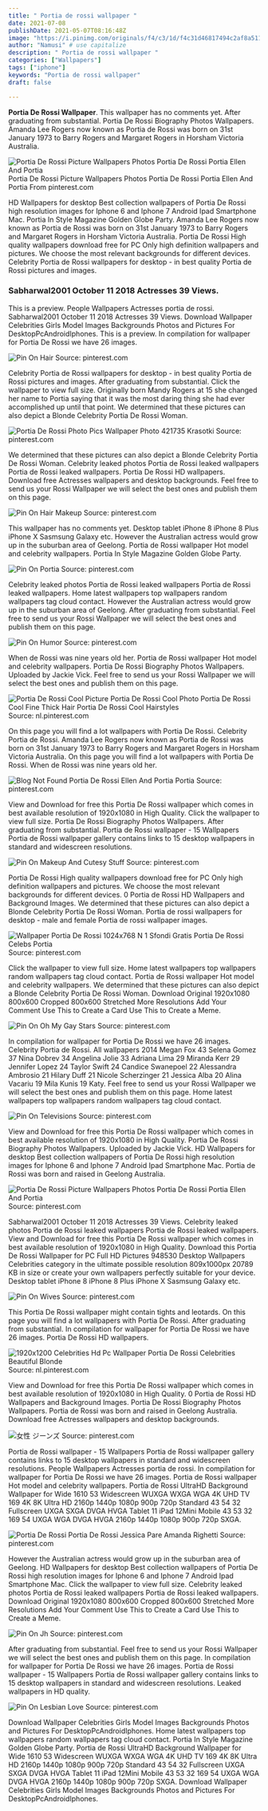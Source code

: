 ```yaml
---
title: " Portia de rossi wallpaper "
date: 2021-07-08
publishDate: 2021-05-07T08:16:48Z
image: "https://i.pinimg.com/originals/f4/c3/1d/f4c31d46817494c2af8a51150a8a29d4.jpg"
author: "Namusi" # use capitalize
description: " Portia de rossi wallpaper "
categories: ["Wallpapers"]
tags: ["iphone"]
keywords: "Portia de rossi wallpaper"
draft: false

---
```



**Portia De Rossi Wallpaper**. This wallpaper has no comments yet. After graduating from substantial. Portia De Rossi Biography Photos Wallpapers. Amanda Lee Rogers now known as Portia de Rossi was born on 31st January 1973 to Barry Rogers and Margaret Rogers in Horsham Victoria Australia.

![Portia De Rossi Picture Wallpapers Photos Portia De Rossi Portia Ellen And Portia](https://i.pinimg.com/originals/7b/c8/9b/7bc89b33615f66610a2b69ab78aa0130.jpg "Portia De Rossi Picture Wallpapers Photos Portia De Rossi Portia Ellen And Portia")
Portia De Rossi Picture Wallpapers Photos Portia De Rossi Portia Ellen And Portia From pinterest.com


HD Wallpapers for desktop Best collection wallpapers of Portia De Rossi high resolution images for Iphone 6 and Iphone 7 Android Ipad Smartphone Mac. Portia In Style Magazine Golden Globe Party. Amanda Lee Rogers now known as Portia de Rossi was born on 31st January 1973 to Barry Rogers and Margaret Rogers in Horsham Victoria Australia. Portia De Rossi High quality wallpapers download free for PC Only high definition wallpapers and pictures. We choose the most relevant backgrounds for different devices. Celebrity Portia de Rossi wallpapers for desktop - in best quality Portia de Rossi pictures and images.

### Sabharwal2001 October 11 2018 Actresses 39 Views.

This is a preview. People Wallpapers Actresses portia de rossi. Sabharwal2001 October 11 2018 Actresses 39 Views. Download Wallpaper Celebrities Girls Model Images Backgrounds Photos and Pictures For DesktopPcAndroidIphones. This is a preview. In compilation for wallpaper for Portia De Rossi we have 26 images.


![Pin On Hair](https://i.pinimg.com/originals/2a/f6/b8/2af6b8dd33364f9f942a67c212a70e7e.png "Pin On Hair")
Source: pinterest.com

Celebrity Portia de Rossi wallpapers for desktop - in best quality Portia de Rossi pictures and images. After graduating from substantial. Click the wallpaper to view full size. Originally born Mandy Rogers at 15 she changed her name to Portia saying that it was the most daring thing she had ever accomplished up until that point. We determined that these pictures can also depict a Blonde Celebrity Portia De Rossi Woman.

![Portia De Rossi Photo Pics Wallpaper Photo 421735 Krasotki](https://i.pinimg.com/originals/5a/ed/e4/5aede475fd968136f0fba0e98fbecf32.jpg "Portia De Rossi Photo Pics Wallpaper Photo 421735 Krasotki")
Source: pinterest.com

We determined that these pictures can also depict a Blonde Celebrity Portia De Rossi Woman. Celebrity leaked photos Portia de Rossi leaked wallpapers Portia de Rossi leaked wallpapers. Portia De Rossi HD wallpapers. Download free Actresses wallpapers and desktop backgrounds. Feel free to send us your Rossi Wallpaper we will select the best ones and publish them on this page.

![Pin On Hair Makeup](https://i.pinimg.com/originals/f9/bb/f5/f9bbf5198c3b0cc4884b6b049b44be8b.jpg "Pin On Hair Makeup")
Source: pinterest.com

This wallpaper has no comments yet. Desktop tablet iPhone 8 iPhone 8 Plus iPhone X Sasmsung Galaxy etc. However the Australian actress would grow up in the suburban area of Geelong. Portia de Rossi wallpaper Hot model and celebrity wallpapers. Portia In Style Magazine Golden Globe Party.

![Pin On Portia](https://i.pinimg.com/originals/b2/3b/55/b23b5546a44ea7807addb24249181af6.jpg "Pin On Portia")
Source: pinterest.com

Celebrity leaked photos Portia de Rossi leaked wallpapers Portia de Rossi leaked wallpapers. Home latest wallpapers top wallpapers random wallpapers tag cloud contact. However the Australian actress would grow up in the suburban area of Geelong. After graduating from substantial. Feel free to send us your Rossi Wallpaper we will select the best ones and publish them on this page.

![Pin On Humor](https://i.pinimg.com/originals/4c/3e/76/4c3e760a863fc91bca4a36d36a8a3d03.jpg "Pin On Humor")
Source: pinterest.com

When de Rossi was nine years old her. Portia de Rossi wallpaper Hot model and celebrity wallpapers. Portia De Rossi Biography Photos Wallpapers. Uploaded by Jackie Vick. Feel free to send us your Rossi Wallpaper we will select the best ones and publish them on this page.

![Portia De Rossi Cool Picture Portia De Rossi Cool Photo Portia De Rossi Cool Fine Thick Hair Portia De Rossi Cool Hairstyles](https://i.pinimg.com/originals/ce/39/68/ce39688ecab644eb1bf266ce36f395d2.jpg "Portia De Rossi Cool Picture Portia De Rossi Cool Photo Portia De Rossi Cool Fine Thick Hair Portia De Rossi Cool Hairstyles")
Source: nl.pinterest.com

On this page you will find a lot wallpapers with Portia De Rossi. Celebrity Portia de Rossi. Amanda Lee Rogers now known as Portia de Rossi was born on 31st January 1973 to Barry Rogers and Margaret Rogers in Horsham Victoria Australia. On this page you will find a lot wallpapers with Portia De Rossi. When de Rossi was nine years old her.

![Blog Not Found Portia De Rossi Ellen And Portia Portia](https://i.pinimg.com/originals/46/5d/43/465d43ff5942750c6ac375def1170238.jpg "Blog Not Found Portia De Rossi Ellen And Portia Portia")
Source: pinterest.com

View and Download for free this Portia De Rossi wallpaper which comes in best available resolution of 1920x1080 in High Quality. Click the wallpaper to view full size. Portia De Rossi Biography Photos Wallpapers. After graduating from substantial. Portia de Rossi wallpaper - 15 Wallpapers Portia de Rossi wallpaper gallery contains links to 15 desktop wallpapers in standard and widescreen resolutions.

![Pin On Makeup And Cutesy Stuff](https://i.pinimg.com/originals/a0/af/e2/a0afe22c1791408df468fec4778a4244.jpg "Pin On Makeup And Cutesy Stuff")
Source: pinterest.com

Portia De Rossi High quality wallpapers download free for PC Only high definition wallpapers and pictures. We choose the most relevant backgrounds for different devices. 0 Portia de Rossi HD Wallpapers and Background Images. We determined that these pictures can also depict a Blonde Celebrity Portia De Rossi Woman. Portia de rossi wallpapers for desktop - male and female Portia de rossi wallpaper images.

![Wallpaper Portia De Rossi 1024x768 N 1 Sfondi Gratis Portia De Rossi Celebs Portia](https://i.pinimg.com/originals/4d/63/13/4d631347aed30a6faee869cf85eea166.jpg "Wallpaper Portia De Rossi 1024x768 N 1 Sfondi Gratis Portia De Rossi Celebs Portia")
Source: pinterest.com

Click the wallpaper to view full size. Home latest wallpapers top wallpapers random wallpapers tag cloud contact. Portia de Rossi wallpaper Hot model and celebrity wallpapers. We determined that these pictures can also depict a Blonde Celebrity Portia De Rossi Woman. Download Original 1920x1080 800x600 Cropped 800x600 Stretched More Resolutions Add Your Comment Use This to Create a Card Use This to Create a Meme.

![Pin On Oh My Gay Stars](https://i.pinimg.com/originals/4b/24/76/4b24769a980eb3101ace0ee982a7ca77.jpg "Pin On Oh My Gay Stars")
Source: pinterest.com

In compilation for wallpaper for Portia De Rossi we have 26 images. Celebrity Portia de Rossi. All wallpapers 2014 Megan Fox 43 Selena Gomez 37 Nina Dobrev 34 Angelina Jolie 33 Adriana Lima 29 Miranda Kerr 29 Jennifer Lopez 24 Taylor Swift 24 Candice Swanepoel 22 Alessandra Ambrosio 21 Hilary Duff 21 Nicole Scherzinger 21 Jessica Alba 20 Alina Vacariu 19 Mila Kunis 19 Katy. Feel free to send us your Rossi Wallpaper we will select the best ones and publish them on this page. Home latest wallpapers top wallpapers random wallpapers tag cloud contact.

![Pin On Televisions](https://i.pinimg.com/originals/e5/cd/0e/e5cd0e5907704c3a30156de600bf73b6.jpg "Pin On Televisions")
Source: pinterest.com

View and Download for free this Portia De Rossi wallpaper which comes in best available resolution of 1920x1080 in High Quality. Portia De Rossi Biography Photos Wallpapers. Uploaded by Jackie Vick. HD Wallpapers for desktop Best collection wallpapers of Portia De Rossi high resolution images for Iphone 6 and Iphone 7 Android Ipad Smartphone Mac. Portia de Rossi was born and raised in Geelong Australia.

![Portia De Rossi Picture Wallpapers Photos Portia De Rossi Portia Ellen And Portia](https://i.pinimg.com/originals/7b/c8/9b/7bc89b33615f66610a2b69ab78aa0130.jpg "Portia De Rossi Picture Wallpapers Photos Portia De Rossi Portia Ellen And Portia")
Source: pinterest.com

Sabharwal2001 October 11 2018 Actresses 39 Views. Celebrity leaked photos Portia de Rossi leaked wallpapers Portia de Rossi leaked wallpapers. View and Download for free this Portia De Rossi wallpaper which comes in best available resolution of 1920x1080 in High Quality. Download this Portia De Rossi Wallpaper for PC Full HD Pictures 948530 Desktop Wallpapers Celebrities category in the ultimate possible resolution 809x1000px 20789 KB in size or create your own wallpapers perfectly suitable for your device. Desktop tablet iPhone 8 iPhone 8 Plus iPhone X Sasmsung Galaxy etc.

![Pin On Wives](https://i.pinimg.com/originals/57/de/c7/57dec7da96112f5f331c985c03ffc18e.jpg "Pin On Wives")
Source: pinterest.com

This Portia De Rossi wallpaper might contain tights and leotards. On this page you will find a lot wallpapers with Portia De Rossi. After graduating from substantial. In compilation for wallpaper for Portia De Rossi we have 26 images. Portia De Rossi HD wallpapers.

![1920x1200 Celebrities Hd Pc Wallpaper Portia De Rossi Celebrities Beautiful Blonde](https://i.pinimg.com/originals/6d/e2/39/6de23906062c2e72d7e833ab1908df78.jpg "1920x1200 Celebrities Hd Pc Wallpaper Portia De Rossi Celebrities Beautiful Blonde")
Source: nl.pinterest.com

View and Download for free this Portia De Rossi wallpaper which comes in best available resolution of 1920x1080 in High Quality. 0 Portia de Rossi HD Wallpapers and Background Images. Portia De Rossi Biography Photos Wallpapers. Portia de Rossi was born and raised in Geelong Australia. Download free Actresses wallpapers and desktop backgrounds.

![女性 ジーンズ](https://i.pinimg.com/originals/41/1f/3a/411f3a6404f3d75fa1ade868c0dacaf7.jpg "女性 ジーンズ")
Source: pinterest.com

Portia de Rossi wallpaper - 15 Wallpapers Portia de Rossi wallpaper gallery contains links to 15 desktop wallpapers in standard and widescreen resolutions. People Wallpapers Actresses portia de rossi. In compilation for wallpaper for Portia De Rossi we have 26 images. Portia de Rossi wallpaper Hot model and celebrity wallpapers. Portia de Rossi UltraHD Background Wallpaper for Wide 1610 53 Widescreen WUXGA WXGA WGA 4K UHD TV 169 4K 8K Ultra HD 2160p 1440p 1080p 900p 720p Standard 43 54 32 Fullscreen UXGA SXGA DVGA HVGA Tablet 11 iPad 12Mini Mobile 43 53 32 169 54 UXGA WGA DVGA HVGA 2160p 1440p 1080p 900p 720p SXGA.

![Portia De Rossi Portia De Rossi Jessica Pare Amanda Righetti](http://images2.fanpop.com/image/photos/9700000/Portia-in-Better-Off-Ted-portia-de-rossi-9777577-624-351.jpg "Portia De Rossi Portia De Rossi Jessica Pare Amanda Righetti")
Source: pinterest.com

However the Australian actress would grow up in the suburban area of Geelong. HD Wallpapers for desktop Best collection wallpapers of Portia De Rossi high resolution images for Iphone 6 and Iphone 7 Android Ipad Smartphone Mac. Click the wallpaper to view full size. Celebrity leaked photos Portia de Rossi leaked wallpapers Portia de Rossi leaked wallpapers. Download Original 1920x1080 800x600 Cropped 800x600 Stretched More Resolutions Add Your Comment Use This to Create a Card Use This to Create a Meme.

![Pin On Jh](https://i.pinimg.com/originals/3c/0a/a7/3c0aa7fea036a1f2c37c7ff2e76196f6.jpg "Pin On Jh")
Source: pinterest.com

After graduating from substantial. Feel free to send us your Rossi Wallpaper we will select the best ones and publish them on this page. In compilation for wallpaper for Portia De Rossi we have 26 images. Portia de Rossi wallpaper - 15 Wallpapers Portia de Rossi wallpaper gallery contains links to 15 desktop wallpapers in standard and widescreen resolutions. Leaked wallpapers in HD quality.

![Pin On Lesbian Love](https://i.pinimg.com/originals/f4/c3/1d/f4c31d46817494c2af8a51150a8a29d4.jpg "Pin On Lesbian Love")
Source: pinterest.com

Download Wallpaper Celebrities Girls Model Images Backgrounds Photos and Pictures For DesktopPcAndroidIphones. Home latest wallpapers top wallpapers random wallpapers tag cloud contact. Portia In Style Magazine Golden Globe Party. Portia de Rossi UltraHD Background Wallpaper for Wide 1610 53 Widescreen WUXGA WXGA WGA 4K UHD TV 169 4K 8K Ultra HD 2160p 1440p 1080p 900p 720p Standard 43 54 32 Fullscreen UXGA SXGA DVGA HVGA Tablet 11 iPad 12Mini Mobile 43 53 32 169 54 UXGA WGA DVGA HVGA 2160p 1440p 1080p 900p 720p SXGA. Download Wallpaper Celebrities Girls Model Images Backgrounds Photos and Pictures For DesktopPcAndroidIphones.

